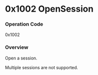 # 0x1002 OpenSession

### Operation Code

0x1002

### Overview

Open a session.

Multiple sessions are not supported.
